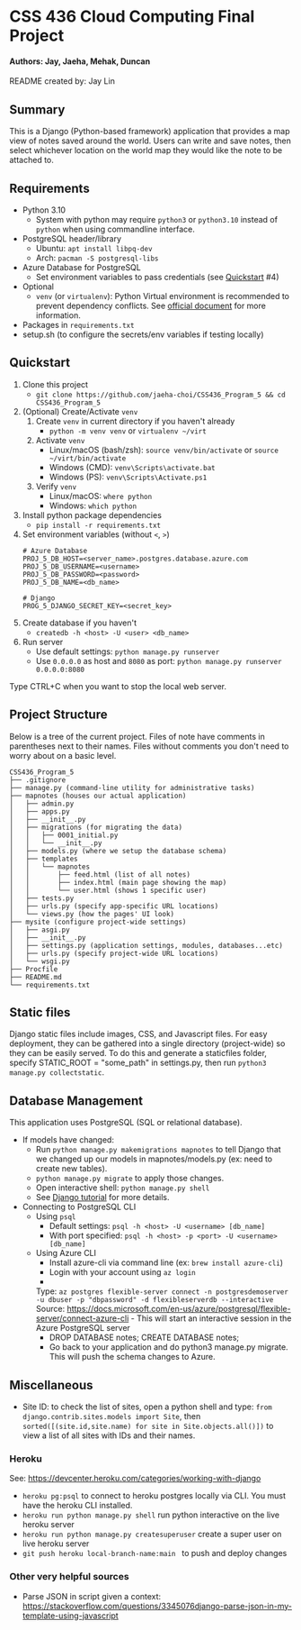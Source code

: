 # CSS 436 Cloud Computing Final Project

#### Authors: Jay, Jaeha, Mehak, Duncan

README created by: Jay Lin

## Summary

This is a Django (Python-based framework) application that provides a map view of notes saved around the world. Users
can write and save notes, then select whichever location on the world map they would like the note to be attached to.

## Requirements

- Python 3.10
    - System with python may require `python3` or `python3.10` instead of `python` when using commandline interface.
- PostgreSQL header/library
    - Ubuntu: `apt install libpq-dev`
    - Arch: `pacman -S postgresql-libs`
- Azure Database for PostgreSQL
    - Set environment variables to pass credentials (see [Quickstart](#Quickstart) #4)
- Optional
    - `venv` (or `virtualenv`): Python Virtual environment is recommended to prevent dependency conflicts.
      See [official document](https://docs.python.org/3/library/venv.html) for more information.
- Packages in `requirements.txt`
- setup.sh (to configure the secrets/env variables if testing locally)

## Quickstart

1. Clone this project
    - `git clone https://github.com/jaeha-choi/CSS436_Program_5 && cd CSS436_Program_5`
2. (Optional) Create/Activate `venv`
    1. Create `venv` in current directory if you haven't already
        - `python -m venv venv` or `virtualenv ~/virt`
    2. Activate `venv`
        - Linux/macOS (bash/zsh): `source venv/bin/activate` or `source ~/virt/bin/activate`
        - Windows (CMD): `venv\Scripts\activate.bat`
        - Windows (PS): `venv\Scripts\Activate.ps1`
    3. Verify `venv`
        - Linux/macOS: `where python`
        - Windows: `which python`
3. Install python package dependencies
    - `pip install -r requirements.txt`
4. Set environment variables (without `<`, `>`)
    ```shell
    # Azure Database
    PROJ_5_DB_HOST=<server_name>.postgres.database.azure.com
    PROJ_5_DB_USERNAME=<username>
    PROJ_5_DB_PASSWORD=<password>
    PROJ_5_DB_NAME=<db_name>
    
    # Django
    PROG_5_DJANGO_SECRET_KEY=<secret_key>
     ```
5. Create database if you haven't
    - `createdb -h <host> -U <user> <db_name>`
6. Run server
    - Use default settings: `python manage.py runserver`
    - Use `0.0.0.0` as host and `8080` as port: `python manage.py runserver 0.0.0.0:8080`

Type CTRL+C when you want to stop the local web server.

## Project Structure

Below is a tree of the current project. Files of note have comments in parentheses next to their names. Files without
comments you don't need to worry about on a basic level.

```
CSS436_Program_5
├── .gitignore
├── manage.py (command-line utility for administrative tasks)
├── mapnotes (houses our actual application)
│   ├── admin.py
│   ├── apps.py
│   ├── __init__.py
│   ├── migrations (for migrating the data)
│   │   ├── 0001_initial.py
│   │   └── __init__.py
│   ├── models.py (where we setup the database schema)
│   ├── templates
│   │   └── mapnotes
│   │       ├── feed.html (list of all notes)
│   │       ├── index.html (main page showing the map)
│   │       └── user.html (shows 1 specific user)
│   ├── tests.py
│   ├── urls.py (specify app-specific URL locations)
│   └── views.py (how the pages' UI look)
├── mysite (configure project-wide settings)
│   ├── asgi.py
│   ├── __init__.py
│   ├── settings.py (application settings, modules, databases...etc)
│   ├── urls.py (specify project-wide URL locations)
│   └── wsgi.py
├── Procfile
├── README.md
└── requirements.txt
```

## Static files
Django static files include images, CSS, and Javascript files. For easy deployment,
they can be gathered into a single directory (project-wide) so they can be easily served.
To do this and generate a staticfiles folder, specify STATIC_ROOT = "some_path" in settings.py,
then run `python3 manage.py collectstatic`.

## Database Management

This application uses PostgreSQL (SQL or relational database).

- If models have changed:
    - Run `python manage.py makemigrations mapnotes` to tell Django that we changed up our models in
      mapnotes/models.py (ex: need to create new tables).
    - `python manage.py migrate` to apply those changes.
    - Open interactive shell: `python manage.py shell`
    - See [Django tutorial](https://docs.djangoproject.com/en/4.0/intro/tutorial02/) for more details.
- Connecting to PostgreSQL CLI
    - Using `psql`
        - Default settings: `psql -h <host> -U <username> [db_name]`
        - With port specified: `psql -h <host> -p <port> -U <username> [db_name]`
    - Using Azure CLI
        - Install azure-cli via command line (ex: `brew install azure-cli`)
        - Login with your account using `az login`
        -
        Type: `az postgres flexible-server connect -n postgresdemoserver -u dbuser -p "dbpassword" -d flexibleserverdb --interactive`
        Source: https://docs.microsoft.com/en-us/azure/postgresql/flexible-server/connect-azure-cli
            - This will start an interactive session in the Azure PostgreSQL server
        - DROP DATABASE notes; CREATE DATABASE notes;
        - Go back to your application and do python3 manage.py migrate. This will push the schema changes to Azure.

## Miscellaneous
- Site ID: to check the list of sites, open a python shell and type: `from django.contrib.sites.models import Site`,
then `sorted([(site.id,site.name) for site in Site.objects.all()])` to view a list of all sites with IDs and their names.

### Heroku

See: https://devcenter.heroku.com/categories/working-with-django

- ``heroku pg:psql`` to connect to heroku postgres locally via CLI. You must have the heroku CLI installed.
- ``heroku run python manage.py shell`` run python interactive on the live heroku server
- ``heroku run python manage.py createsuperuser`` create a super user on live heroku server
- ``git push heroku local-branch-name:main `` to push and deploy changes

### Other very helpful sources

- Parse JSON in script given a
  context: https://stackoverflow.com/questions/3345076django-parse-json-in-my-template-using-javascript
